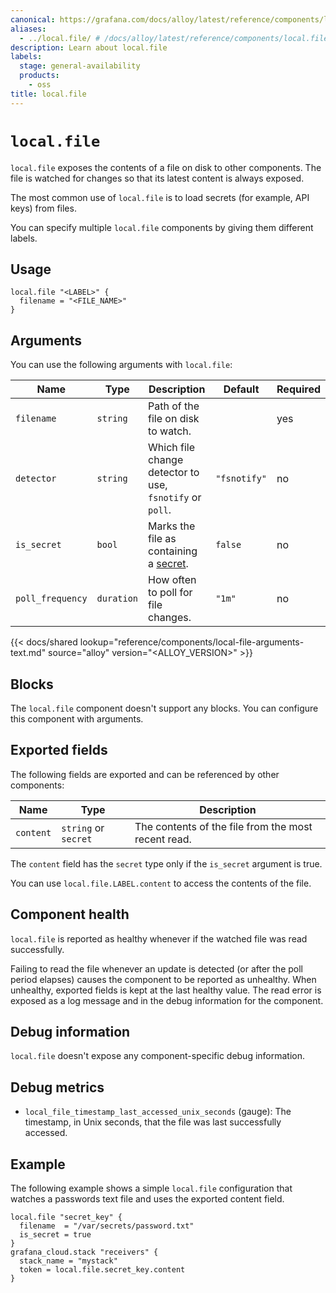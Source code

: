 ```yaml
---
canonical: https://grafana.com/docs/alloy/latest/reference/components/local/local.file/
aliases:
  - ../local.file/ # /docs/alloy/latest/reference/components/local.file/
description: Learn about local.file
labels:
  stage: general-availability
  products:
    - oss
title: local.file
---
```


# `local.file`

`local.file` exposes the contents of a file on disk to other components.
The file is watched for changes so that its latest content is always exposed.

The most common use of `local.file` is to load secrets (for example, API keys) from files.

You can specify multiple `local.file` components by giving them different labels.

## Usage

```alloy
local.file "<LABEL>" {
  filename = "<FILE_NAME>"
}
```

## Arguments

You can use the following arguments with `local.file`:

| Name             | Type       | Description                                              | Default      | Required |
| ---------------- | ---------- | -------------------------------------------------------- | ------------ | -------- |
| `filename`       | `string`   | Path of the file on disk to watch.                       |              | yes      |
| `detector`       | `string`   | Which file change detector to use, `fsnotify` or `poll`. | `"fsnotify"` | no       |
| `is_secret`      | `bool`     | Marks the file as containing a [secret][].               | `false`      | no       |
| `poll_frequency` | `duration` | How often to poll for file changes.                      | `"1m"`       | no       |

[secret]: ../../../../get-started/configuration-syntax/expressions/types_and_values/#secrets

{{< docs/shared lookup="reference/components/local-file-arguments-text.md" source="alloy" version="<ALLOY_VERSION>" >}}

## Blocks

The `local.file` component doesn't support any blocks. You can configure this component with arguments.

## Exported fields

The following fields are exported and can be referenced by other components:

| Name      | Type                 | Description                                         |
| --------- | -------------------- | --------------------------------------------------- |
| `content` | `string` or `secret` | The contents of the file from the most recent read. |

The `content` field has the `secret` type only if the `is_secret` argument is true.

You can use `local.file.LABEL.content` to access the contents of the file.

## Component health

`local.file` is reported as healthy whenever if the watched file was read successfully.

Failing to read the file whenever an update is detected (or after the poll period elapses) causes the component to be reported as unhealthy.
When unhealthy, exported fields is kept at the last healthy value.
The read error is exposed as a log message and in the debug information for the component.

## Debug information

`local.file` doesn't expose any component-specific debug information.

## Debug metrics

- `local_file_timestamp_last_accessed_unix_seconds` (gauge): The timestamp, in Unix seconds, that the file was last successfully accessed.

## Example

The following example shows a simple `local.file` configuration that watches a passwords text file and uses the exported content field.

```alloy
local.file "secret_key" {
  filename  = "/var/secrets/password.txt"
  is_secret = true
}
grafana_cloud.stack "receivers" {
  stack_name = "mystack"
  token = local.file.secret_key.content
}
```

